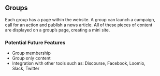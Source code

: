 ## Groups
Each group has a page within the website. A group can launch a campaign, call for an action and publish a news article. All of these pieces of content are displayed on a group’s page, creating a mini site.

### Potential Future Features
* Group membership
* Group only content
* Integration with other tools such as: Discourse, Facebook, Loomio, Slack, Twitter